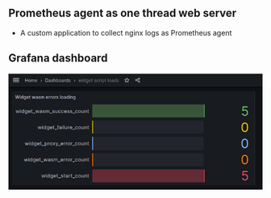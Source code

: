 ## Prometheus agent as one thread web server

* A custom application to collect nginx logs as Prometheus agent

## Grafana dashboard
![widget script loading](/dashboard.png)
